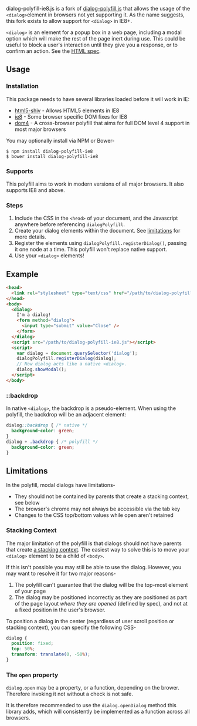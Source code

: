dialog-polyfill-ie8.js is a fork of [dialog-polyfill.js](https://github.com/GoogleChrome/dialog-polyfill)  that allows the usage of the `<dialog>`element in browsers not yet supporting it. As the name suggests, this fork exists to allow support for `<dialog>` in IE8+.

`<dialog>` is an element for a popup box in a web page, including a modal option which will make the rest of the page inert during use.
This could be useful to block a user's interaction until they give you a response, or to confirm an action.
See the [HTML spec](https://html.spec.whatwg.org/multipage/forms.html#the-dialog-element).

## Usage

### Installation

This package needs to have several libraries loaded before it will work in IE:

- [html5-shiv](https://github.com/aFarkas/html5shiv) - Allows HTML5 elements in IE8
- [ie8](https://github.com/WebReflection/ie8) - Some browser specific DOM fixes for IE8
- [dom4](https://github.com/WebReflection/dom4) - A cross-browser polyfill that aims for full DOM level 4 support in most major browsers

You may optionally install via NPM or Bower-

    $ npm install dialog-polyfill-ie8
    $ bower install dialog-polyfill-ie8

### Supports

This polyfill aims to work in modern versions of all major browsers. It also supports IE8 and above.

### Steps

1. Include the CSS in the `<head>` of your document, and the Javascript anywhere before referencing `dialogPolyfill`.
2. Create your dialog elements within the document. See [limitations](#limitations) for more details.
3. Register the elements using `dialogPolyfill.registerDialog()`, passing it one node at a time. This polyfill won't replace native support.
4. Use your `<dialog>` elements!

## Example

```html
<head>
  <link rel="stylesheet" type="text/css" href="/path/to/dialog-polyfill-ie8.css" />
</head>
<body>
  <dialog>
    I'm a dialog!
    <form method="dialog">
      <input type="submit" value="Close" />
    </form>
  </dialog>
  <script src="/path/to/dialog-polyfill-ie8.js"></script>
  <script>
    var dialog = document.querySelector('dialog');
    dialogPolyfill.registerDialog(dialog);
    // Now dialog acts like a native <dialog>.
    dialog.showModal();
  </script>
</body>
```

### ::backdrop

In native `<dialog>`, the backdrop is a pseudo-element.
When using the polyfill, the backdrop will be an adjacent element:

```css
dialog::backdrop { /* native */
  background-color: green;
}
dialog + .backdrop { /* polyfill */
  background-color: green;
}
```

## Limitations

In the polyfill, modal dialogs have limitations-

- They should not be contained by parents that create a stacking context, see below
- The browser's chrome may not always be accessible via the tab key
- Changes to the CSS top/bottom values while open aren't retained

### Stacking Context

The major limitation of the polyfill is that dialogs should not have parents that create [a stacking context](https://developer.mozilla.org/en-US/docs/Web/CSS/CSS_Positioning/Understanding_z_index/The_stacking_context).
The easiest way to solve this is to move your `<dialog>` element to be a child of `<body>`.

If this isn't possible you may still be able to use the dialog.
However, you may want to resolve it for two major reasons-

1. The polyfill can't guarantee that the dialog will be the top-most element of your page
2. The dialog may be positioned incorrectly as they are positioned as part of the page layout _where they are opened_ (defined by spec), and not at a fixed position in the user's browser.

To position a dialog in the center (regardless of user scroll position or stacking context), you can specify the following CSS-

```css
dialog {
  position: fixed;
  top: 50%;
  transform: translate(0, -50%);
}
```

### The ```open``` property

```dialog.open``` may be a property, or a function, depending on the brower. Therefore invoking it not without a check is not safe. 

It is therefore recommended to use the ```dialog.openDialog``` method this library adds, which will consistently be implemented as a function across all browsers.
